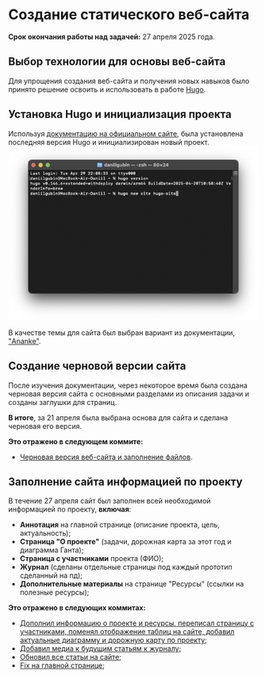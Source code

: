 # Создание статического веб-сайта
**Срок окончания работы над задачей:** 27 апреля 2025 года.

## Выбор технологии для основы веб-сайта
Для упрощения создания веб-сайта и получения новых навыков было принято решение освоить и использовать в работе 
[Hugo](https://gohugo.io).

## Установка Hugo и инициализация проекта
Используя [документацию на официальном сайте](https://gohugo.io/getting-started/quick-start/), была установлена 
последняя версия Hugo и инициализирован новый проект.
![установка hugo и создание проекта](media/static_website/hugo_init.png)

В качестве темы для сайта был выбран вариант из документации, 
["Ananke"](https://github.com/theNewDynamic/gohugo-theme-ananke).

## Создание черновой версии сайта
После изучения документации, через некоторое время была создана черновая версия сайта с основными разделами из описания 
задачи и созданы заглушки для страниц.

**В итоге**, за 21 апреля была выбрана основа для сайта и сделана черновая его версия.

**Это отражено в следующем коммите:**
- [Черновая версия веб-сайта и заполнение файлов](https://github.com/CDarvian/practice-2025/commit/d34db6952615b1136a12e179e660c88cc70a335f).

## Заполнение сайта информацией по проекту
В течение 27 апреля сайт был заполнен всей необходимой информацией по проекту, **включая**:
- **Аннотация** на главной странице (описание проекта, цель, актуальность);
- **Страница "О проекте"** (задачи, дорожная карта за этот год и диаграмма Ганта);
- **Страница с участниками** проекта (ФИО);
- **Журнал** (сделаны отдельные страницы под каждый прототип сделанный на пд);
- **Дополнительные материалы** на странице "Ресурсы" (ссылки на полезные ресурсы);

**Это отражено в следующих коммитах:**
- [Дополнил информацию о проекте и ресурсы, переписал страницу с участниками, поменял отображение таблиц на сайте, добавил актуальные диаграмму и дорожную карту по проекту](https://github.com/CDarvian/practice-2025/commit/2c79b12531c159a971b27c015cda46eb3f365a0a);
- [Добавил медиа к будущим статьям к журналу](https://github.com/CDarvian/practice-2025/commit/583a0e5e8b9f0f29243c38969b4d1c71dfe99af1);
- [Обновил все статьи на сайте](https://github.com/CDarvian/practice-2025/commit/614a1688a0d003cfe59491785525c00b94f2a8ed);
- [Fix на главной странице](https://github.com/CDarvian/practice-2025/commit/77ede1d5a901170645ff00b7fe3d15de75fe512b);
